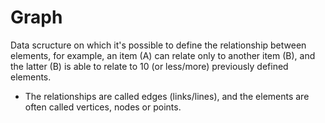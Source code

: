 # Graph
Data scructure on which it's possible to define the relationship between elements, for example, an item (A) can relate only to another item (B), and the latter (B) is able to relate to 10 (or less/more) previously defined elements.

- The relationships are called edges (links/lines), and the elements are often called vertices, nodes or points.